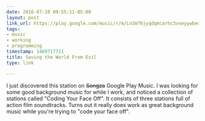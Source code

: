 ```yaml
---
date: 2016-07-28 09:55:11-05:00
layout: post
link_url: https://play.google.com/music/r/m/Ln3m76jyqdqmcarhc3vneyywbeu?t=Saving_the_World_From_Evil
tags:
- music
- working
- programming
timestamp: 1469717711
title: Saving the World From Evil
type: link

---
```

I just discovered this station on ~~Songza~~ Google Play Music. I was looking for some good background music for while I work, and noticed a collection of stations called "Coding Your Face Off". It consists of three stations full of action film soundtracks. Turns out it really does work as great background music while you're trying to "code your face off".